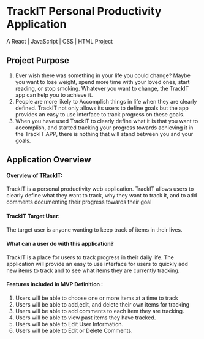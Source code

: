 # TrackIT Personal Productivity Application

A React | JavaScript | CSS | HTML Project 

## Project Purpose

1. Ever wish there was something in your life you could change? Maybe you want to lose weight, spend more time with your loved ones, start reading, or stop smoking. Whatever you want to change, the TrackIT app can help you to achieve it.
2. People are more likely to Accomplish things in life  when they are clearly defined. TrackIT not only allows its users to define goals but the app provides an easy to use interface to track progress on these goals.
3. When you have used TrackIT to clearly define what it is that you want to accomplish, and started tracking your progress towards achieving it in the TrackIT APP, there is nothing that will stand between you and your goals. 

## Application Overview

#### Overview of TRackIT: 
TrackIT is a personal productivity web application. TrackIT allows users to clearly define what they want to track, why they want to track it, and to add comments documenting their progress towards their goal


#### TrackIT Target User: 
The target user is anyone wanting to keep track of items in their lives.


#### What can a user do with this application?

TrackIT is a place for users to track progress in their daily life. The application will provide an easy to use interface for users to quickly add new items to track and to see what items they are currently tracking.

#### Features included in MVP Definition : 
1. Users will be able to choose one or more items at a time to track
2. Users will be able to add,edit, and delete their own items for tracking
3. Users will be able to add comments to each item they are tracking.
4. Users will be able to view past items they have tracked.
5. Users will be able to Edit User Information.
6. Users will be able to Edit or Delete Comments.


















